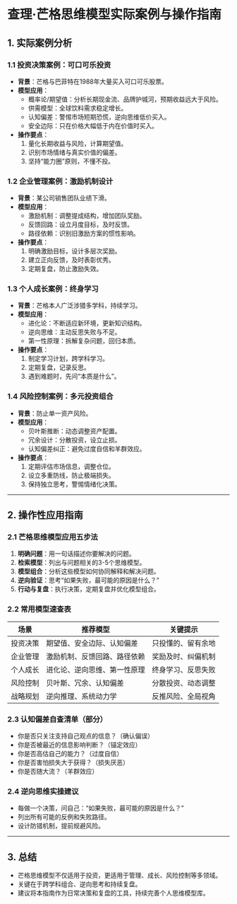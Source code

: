 # 查理·芒格思维模型实际案例与操作指南

## 1. 实际案例分析

### 1.1 投资决策案例：可口可乐投资
- **背景**：芒格与巴菲特在1988年大量买入可口可乐股票。
- **模型应用**：
  - 概率论/期望值：分析长期现金流、品牌护城河，预期收益远大于风险。
  - 供需模型：全球饮料需求稳定增长。
  - 认知偏差：警惕市场短期恐慌，逆向思维低价买入。
  - 安全边际：只在价格大幅低于内在价值时买入。
- **操作要点**：
  1. 量化长期收益与风险，计算期望值。
  2. 识别市场情绪与真实价值的偏差。
  3. 坚持“能力圈”原则，不懂不投。

### 1.2 企业管理案例：激励机制设计
- **背景**：某公司销售团队业绩下滑。
- **模型应用**：
  - 激励机制：调整提成结构，增加团队奖励。
  - 反馈回路：设立月度目标，及时反馈。
  - 路径依赖：识别旧激励方案的惯性影响。
- **操作要点**：
  1. 明确激励目标，设计多层次奖励。
  2. 建立正向反馈，及时表彰优秀。
  3. 定期复盘，防止激励失效。

### 1.3 个人成长案例：终身学习
- **背景**：芒格本人广泛涉猎多学科，持续学习。
- **模型应用**：
  - 进化论：不断适应新环境，更新知识结构。
  - 逆向思维：主动反思失败与不足。
  - 第一性原理：拆解复杂问题，回归本质。
- **操作要点**：
  1. 制定学习计划，跨学科学习。
  2. 定期复盘，记录反思。
  3. 遇到难题时，先问“本质是什么”。

### 1.4 风险控制案例：多元投资组合
- **背景**：防止单一资产风险。
- **模型应用**：
  - 贝叶斯推断：动态调整资产配置。
  - 冗余设计：分散投资，设立止损。
  - 认知偏差纠正：避免过度自信和羊群效应。
- **操作要点**：
  1. 定期评估市场信息，调整仓位。
  2. 设立多重防线，防止极端损失。
  3. 保持独立思考，警惕情绪化决策。

---

## 2. 操作性应用指南

### 2.1 芒格思维模型应用五步法
1. **明确问题**：用一句话描述你要解决的问题。
2. **检索模型**：列出与问题相关的3-5个思维模型。
3. **模型组合**：分析这些模型如何协同解释和解决问题。
4. **逆向验证**：思考“如果失败，最可能的原因是什么？”
5. **行动与复盘**：执行决策，定期复盘并优化模型组合。

### 2.2 常用模型速查表
| 场景         | 推荐模型                   | 关键提示                 |
|--------------|---------------------------|--------------------------|
| 投资决策     | 期望值、安全边际、认知偏差 | 只投懂的、留有余地       |
| 企业管理     | 激励机制、反馈回路、路径依赖 | 奖励及时、纠偏机制       |
| 个人成长     | 进化论、逆向思维、第一性原理 | 终身学习、反思失败       |
| 风险控制     | 贝叶斯、冗余、认知偏差      | 分散投资、动态调整       |
| 战略规划     | 逆向推理、系统动力学        | 反推风险、全局视角       |

### 2.3 认知偏差自查清单（部分）
- 你是否只关注支持自己观点的信息？（确认偏误）
- 你是否被最近的信息影响判断？（锚定效应）
- 你是否高估自己的能力？（过度自信）
- 你是否害怕损失大于获得？（损失厌恶）
- 你是否随大流？（羊群效应）

### 2.4 逆向思维实操建议
- 每做一个决策，问自己：“如果失败，最可能的原因是什么？”
- 列出所有可能的反例和失败路径。
- 设计防错机制，提前规避风险。

---

## 3. 总结
- 芒格思维模型不仅适用于投资，更适用于管理、成长、风险控制等多领域。
- 关键在于跨学科组合、逆向思考和持续复盘。
- 建议将本指南作为日常决策和复盘的工具，持续完善个人思维模型库。 